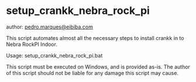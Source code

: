 # setup_crankk_nebra_rock_pi

author: pedro.marques@eibiba.com

This script automates almost all the necessary steps to install crankk in to Nebra RockPI Indoor.

Usage: setup_crankk_nebra_rock_pi.bat

This script must be executed on Windows, and is provided as-is. 
The author of this script should not be liable for any damage this script may cause.
